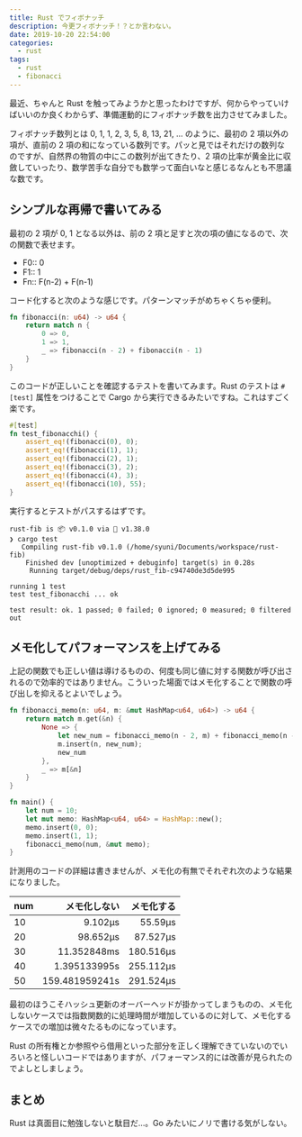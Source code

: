```yaml
---
title: Rust でフィボナッチ
description: 今更フィボナッチ！？とか言わない。
date: 2019-10-20 22:54:00
categories:
  - rust
tags:
  - rust
  - fibonacci
---
```


最近、ちゃんと Rust を触ってみようかと思ったわけですが、何からやっていけばいいのか良くわからず、準備運動的にフィボナッチ数を出力させてみました。

フィボナッチ数列とは 0, 1, 1, 2, 3, 5, 8, 13, 21, ... のように、最初の 2 項以外の項が、直前の 2 項の和になっている数列です。パッと見ではそれだけの数列なのですが、自然界の物質の中にこの数列が出てきたり、2 項の比率が黄金比に収斂していったり、数学苦手な自分でも数学って面白いなと感じるなんとも不思議な数です。

シンプルな再帰で書いてみる
--
最初の 2 項が 0, 1 となる以外は、前の 2 項と足すと次の項の値になるので、次の関数で表せます。

* F0:: 0
* F1:: 1
* Fn:: F(n-2) + F(n-1)

コード化すると次のような感じです。パターンマッチがめちゃくちゃ便利。

```rust
fn fibonacci(n: u64) -> u64 {
    return match n {
        0 => 0,
        1 => 1,
        _ => fibonacci(n - 2) + fibonacci(n - 1)
    }
}
```

このコードが正しいことを確認するテストを書いてみます。Rust のテストは `#[test]` 属性をつけることで Cargo から実行できるみたいですね。これはすごく楽です。

```rust
#[test]
fn test_fibonacchi() {
    assert_eq!(fibonacci(0), 0);
    assert_eq!(fibonacci(1), 1);
    assert_eq!(fibonacci(2), 1);
    assert_eq!(fibonacci(3), 2);
    assert_eq!(fibonacci(4), 3);
    assert_eq!(fibonacci(10), 55);
}
```

実行するとテストがパスするはずです。

```shell
rust-fib is 📦 v0.1.0 via 🦀 v1.38.0
❯ cargo test
   Compiling rust-fib v0.1.0 (/home/syuni/Documents/workspace/rust-fib)
    Finished dev [unoptimized + debuginfo] target(s) in 0.28s
     Running target/debug/deps/rust_fib-c94740de3d5de995

running 1 test
test test_fibonacchi ... ok

test result: ok. 1 passed; 0 failed; 0 ignored; 0 measured; 0 filtered out
```

メモ化してパフォーマンスを上げてみる
--
上記の関数でも正しい値は導けるものの、何度も同じ値に対する関数が呼び出されるので効率的ではありません。こういった場面ではメモ化することで関数の呼び出しを抑えるとよいでしょう。

```rust
fn fibonacci_memo(n: u64, m: &mut HashMap<u64, u64>) -> u64 {
    return match m.get(&n) {
        None => {
            let new_num = fibonacci_memo(n - 2, m) + fibonacci_memo(n - 1, m);
            m.insert(n, new_num);
            new_num
        },
        _ => m[&n]
    }
}

fn main() {
    let num = 10;
    let mut memo: HashMap<u64, u64> = HashMap::new();
    memo.insert(0, 0);
    memo.insert(1, 1);
    fibonacci_memo(num, &mut memo);
}
```

計測用のコードの詳細は書きませんが、メモ化の有無でそれぞれ次のような結果になりました。

num | メモ化しない | メモ化する
:-- | --: | --:
10 | 9.102µs | 55.59µs
20 | 98.652µs | 87.527µs
30 | 11.352848ms | 180.516µs
40 | 1.395133995s | 255.112µs
50 | 159.481959241s | 291.524µs

最初のほうこそハッシュ更新のオーバーヘッドが掛かってしまうものの、メモ化しないケースでは指数関数的に処理時間が増加しているのに対して、メモ化するケースでの増加は微々たるものになっています。

Rust の所有権とか参照やら借用といった部分を正しく理解できていないのでいろいろと怪しいコードではありますが、パフォーマンス的には改善が見られたのでよしとしましょう。

まとめ
--
Rust は真面目に勉強しないと駄目だ…。Go みたいにノリで書ける気がしない。
